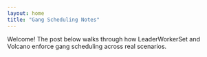 ```yaml
---
layout: home
title: "Gang Scheduling Notes"
---
```


Welcome! The post below walks through how LeaderWorkerSet and Volcano enforce gang scheduling across real scenarios.
